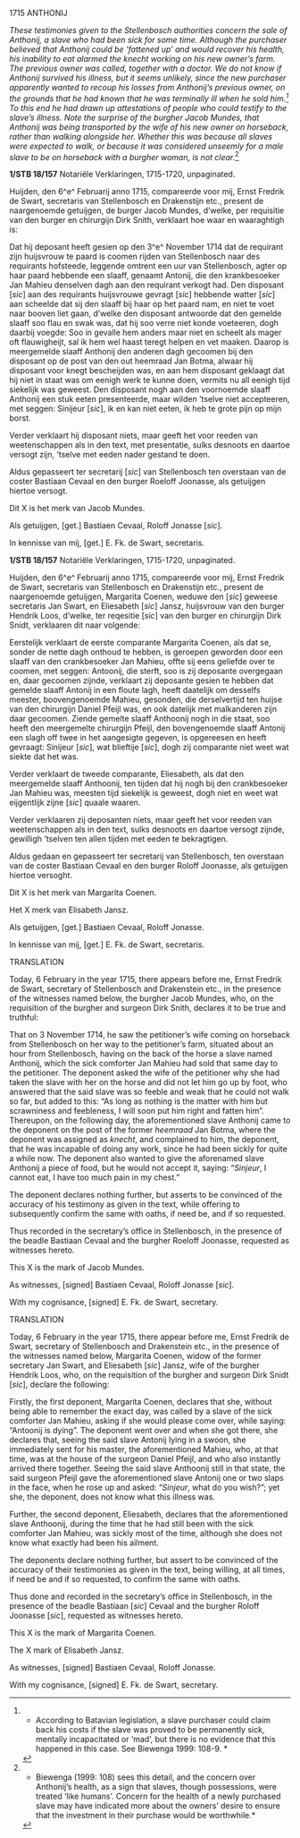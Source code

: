 1715 ANTHONIJ

*These testimonies given to the Stellenbosch authorities concern the
sale of Anthonij, a slave who had been sick for some time. Although the
purchaser believed that Anthonij could be ‘fattened up’ and would
recover his health, his inability to eat alarmed the *knecht* working on
his new owner’s farm. The previous owner was called, together with a
doctor. We do not know if Anthonij survived his illness, but it seems
unlikely, since the new purchaser apparently wanted to recoup his losses
from Anthonij’s previous owner, on the grounds that he had known that he
was terminally ill when he sold him.[^1] To this end he had drawn
up attestations of people who could testify to the slave’s illness. Note
the surprise of the burgher Jacob Mundes, that Anthonij was being
transported by the wife of his new owner on horseback, rather than
walking alongside her. Whether this was because all slaves were expected
to walk, or because it was considered unseemly for a male slave to be on
horseback with a burgher woman, is not clear.*[^2]

**1/STB 18/157** Notariële Verklaringen, 1715-1720, unpaginated.

Huijden, den 6^e^ Februarij anno 1715, compareerde voor mij, Ernst
Fredrik de Swart, secretaris van Stellenbosch en Drakenstijn etc.,
present de naargenoemde getuijgen, de burger Jacob Mundes, d’welke, per
requisitie van den burger en chirurgijn Dirk Snith, verklaart hoe waar
en waaraghtigh is:

Dat hij deposant heeft gesien op den 3^e^ November 1714 dat de requirant
zijn huijsvrouw te paard is coomen rijden van Stellenbosch naar des
requirants hofsteede, leggende omtrent een uur van Stellenbosch, agter
op haar paard hebbende een slaaff, genaamt Antonij, die den
krankbesoeker Jan Mahieu denselven dagh aan den requirant verkogt had.
Den disposant \[*sic*\] aan des requirants huijsvrouwe gevragt \[*sic*\]
hebbende watter \[*sic*\] aan scheelde dat sij den slaaff bij haar op
het paard nam, en niet te voet naar booven liet gaan, d’welke den
disposant antwoorde dat den gemelde slaaff soo flau en swak was, dat hij
soo verre niet konde voeteeren, dogh daarbij voegde: Soo in gevalle hem
anders maar niet en scheelt als mager oft flauwigheijt, sal ik hem wel
haast teregt helpen en vet maaken. Daarop is meergemelde slaaff Anthonij
den anderen dagh gecoomen bij den disposant op de post van den out
heemraad Jan Botma, alwaar hij disposant voor knegt bescheijden was, en
aan hem disposant geklaagt dat hij niet in staat was om eenigh werk te
kunne doen, vermits nu all eenigh tijd siekelijk was geweest. Den
disposant nogh aan den voornoemde slaaff Anthonij een stuk eeten
presenteerde, maar wilden ’tselve niet accepteeren, met seggen: Sinijeur
\[*sic*\], ik en kan niet eeten, ik heb te grote pijn op mijn borst.

Verder verklaart hij disposant niets, maar geeft het voor reeden van
weetenschappen als in den text, met presentatie, sulks desnoots en
daartoe versogt zijn, ’tselve met eeden nader gestand te doen.

Aldus gepasseert ter secretarij \[*sic*\] van Stellenbosch ten overstaan
van de coster Bastiaan Cevaal en den burger Roeloff Joonasse, als
getuijgen hiertoe versogt.

Dit X is het merk van Jacob Mundes.

Als getuijgen, \[get.\] Bastiaen Cevaal, Roloff Jonasse \[*sic*\].

In kennisse van mij, \[get.\] E. Fk. de Swart, secretaris.

**1/STB 18/157** Notariële Verklaringen, 1715-1720, unpaginated.

Huijden, den 6^e^ Februarij anno 1715, compareerde voor mij, Ernst
Fredrik de Swart, secretaris van Stellenbosch en Drakenstijn etc.,
present de naargenoemde getuijgen, Margarita Coenen, weduwe den
\[*sic*\] geweese secretaris Jan Swart, en Eliesabeth \[*sic*\] Jansz,
huijsvrouw van den burger Hendrik Loos, d’welke, ter reqesitie \[*sic*\]
van den burger en chirurgijn Dirk Snidt, verklaaren dit naar volgende:

Eerstelijk verklaart de eerste comparante Margarita Coenen, als dat se,
sonder de nette dagh onthoud te hebben, is geroepen geworden door een
slaaff van den crankbesoeker Jan Mahieu, offte sij eens geliefde over te
coomen, met seggen: Antoonij, die sterft, soo is zij deposante
overgegaan en, daar gecoomen zijnde, verklaart zij deposante gesien te
hebben dat gemelde slaaff Antonij in een floute lagh, heeft daatelijk om
desselfs meester, boovengenoemde Mahieu, gesonden, die derselvertijd ten
huijse van den chirurgijn Daniel Pfeijl was, en ook datelijk met
malkanderen zijn daar gecoomen. Ziende gemelte slaaff Anthoonij nogh in
die staat, soo heeft den meergemelte chirurgijn Pfeijl, den
bovengenoemde slaaff Antonij een slagh off twee in het aangesigte
gegeven, is opgereesen en heeft gevraagt: Sinijeur \[*sic*\], wat
blieftije \[*sic*\], dogh zij comparante niet weet wat siekte dat het
was.

Verder verklaart de tweede comparante, Eliesabeth, als dat den
meergemelde slaaff Anthoonij, ten tijden dat hij nogh bij den
crankbesoeker Jan Mahieu was, meesten tijd siekelijk is geweest, dogh
niet en weet wat eijgentlijk zijne \[*sic*\] quaale waaren.

Verder verklaaren zij deposanten niets, maar geeft het voor reeden van
weetenschappen als in den text, sulks desnoots en daartoe versogt
zijnde, gewilligh ’tselven ten allen tijden met eeden te bekragtigen.

Aldus gedaan en gepasseert ter secretarij van Stellenbosch, ten
overstaan van de coster Bastiaan Cevaal en den burger Roloff Joonasse,
als getuijgen hiertoe versoght.

Dit X is het merk van Margarita Coenen.

Het X merk van Elisabeth Jansz.

Als getuijgen, \[get.\] Bastiaen Cevaal, Roloff Jonasse.

In kennisse van mij, \[get.\] E. Fk. de Swart, secretaris.

TRANSLATION

Today, 6 February in the year 1715, there appears before me, Ernst
Fredrik de Swart, secretary of Stellenbosch and Drakenstein etc., in the
presence of the witnesses named below, the burgher Jacob Mundes, who, on
the requisition of the burgher and surgeon Dirk Snith, declares it to be
true and truthful:

That on 3 November 1714, he saw the petitioner’s wife coming on
horseback from Stellenbosch on her way to the petitioner’s farm,
situated about an hour from Stellenbosch, having on the back of the
horse a slave named Anthonij, which the sick comforter Jan Mahieu had
sold that same day to the petitioner. The deponent asked the wife of the
petitioner why she had taken the slave with her on the horse and did not
let him go up by foot, who answered that the said slave was so feeble
and weak that he could not walk so far, but added to this: “As long as
nothing is the matter with him but scrawniness and feebleness, I will
soon put him right and fatten him”. Thereupon, on the following day, the
aforementioned slave Anthonij came to the deponent on the post of the
former *heemraad* Jan Botma, where the deponent was assigned as
*knecht*, and complained to him, the deponent, that he was incapable of
doing any work, since he had been sickly for quite a while now. The
deponent also wanted to give the aforenamed slave Anthonij a piece of
food, but he would not accept it, saying: “*Sinjeur*, I cannot eat, I
have too much pain in my chest.”

The deponent declares nothing further, but asserts to be convinced of
the accuracy of his testimony as given in the text, while offering to
subsequently confirm the same with oaths, if need be, and if so
requested.

Thus recorded in the secretary’s office in Stellenbosch, in the presence
of the beadle Bastiaan Cevaal and the burgher Roeloff Joonasse,
requested as witnesses hereto.

This X is the mark of Jacob Mundes.

As witnesses, \[signed\] Bastiaen Cevaal, Roloff Jonasse \[*sic*\].

With my cognisance, \[signed\] E. Fk. de Swart, secretary.

TRANSLATION

Today, 6 February in the year 1715, there appear before me, Ernst
Fredrik de Swart, secretary of Stellenbosch and Drakenstein etc., in the
presence of the witnesses named below, Margarita Coenen, widow of the
former secretary Jan Swart, and Eliesabeth \[*sic*\] Jansz, wife of the
burgher Hendrik Loos, who, on the requisition of the burgher and surgeon
Dirk Snidt \[*sic*\], declare the following:

Firstly, the first deponent, Margarita Coenen, declares that she,
without being able to remember the exact day, was called by a slave of
the sick comforter Jan Mahieu, asking if she would please come over,
while saying: “Antoonij is dying”. The deponent went over and when she
got there, she declares that, seeing the said slave Antonij lying in a
swoon, she immediately sent for his master, the aforementioned Mahieu,
who, at that time, was at the house of the surgeon Daniel Pfeijl, and
who also instantly arrived there together. Seeing the said slave
Anthoonij still in that state, the said surgeon Pfeijl gave the
aforementioned slave Antonij one or two slaps in the face, when he rose
up and asked: “*Sinjeur*, what do you wish?”; yet she, the deponent,
does not know what this illness was.

Further, the second deponent, Eliesabeth, declares that the
aforementioned slave Anthoonij, during the time that he had still been
with the sick comforter Jan Mahieu, was sickly most of the time,
although she does not know what exactly had been his ailment.

The deponents declare nothing further, but assert to be convinced of the
accuracy of their testimonies as given in the text, being willing, at
all times, if need be and if so requested, to confirm the same with
oaths.

Thus done and recorded in the secretary’s office in Stellenbosch, in the
presence of the beadle Bastiaan \[*sic*\] Cevaal and the burgher Roloff
Joonasse \[*sic*\], requested as witnesses hereto.

This X is the mark of Margarita Coenen.

The X mark of Elisabeth Jansz.

As witnesses, \[signed\] Bastiaen Cevaal, Roloff Jonasse.

With my cognisance, \[signed\] E. Fk. de Swart, secretary.

[^1]: * According to Batavian legislation, a slave purchaser could claim
    back his costs if the slave was proved to be permanently sick,
    mentally incapacitated or ‘mad’, but there is no evidence that this
    happened in this case. See Biewenga 1999: 108-9. *

[^2]: * Biewenga (1999: 108) sees this detail, and the concern over
    Anthonij’s health, as a sign that slaves, though possessions, were
    treated ‘like humans’. Concern for the health of a newly purchased
    slave may have indicated more about the owners’ desire to ensure
    that the investment in their purchase would be worthwhile.*
